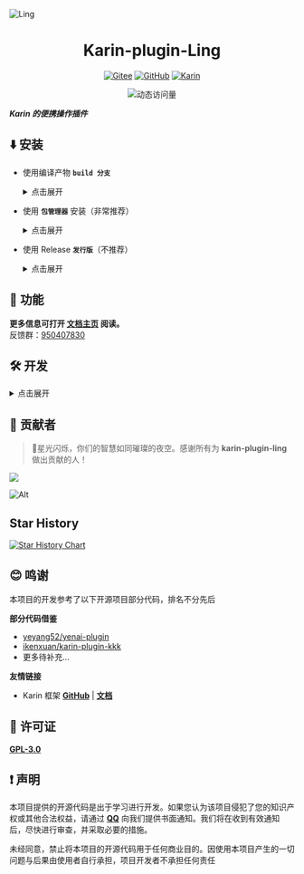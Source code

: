 ![Ling](https://socialify.git.ci/yusheng929/karin-plugin-ling/image?font=Inter&forks=1&issues=1&language=1&name=1&owner=1&pattern=Plus&pulls=1&stargazers=1&theme=Auto)

<div align="center">

# Karin-plugin-Ling

[![Gitee](https://img.shields.io/badge/Gitee-铃插件-black?style=flat-square&logo=gitee)](https://gitee.com/yusheng929/karin-plugin-ling) [![GitHub](https://img.shields.io/badge/GitHub-铃插件-black?style=flat-square&logo=github)](https://github.com/yusheng929/karin-plugin-ling) [![Karin](https://img.shields.io/badge/Karin-black?style=flat-square&logo=dependabot)](https://github.com/KarinJS/Karin)

![动态访问量](https://count.kjchmc.cn/get/@yusheng/karin-plugin-ling?theme=rule34)

</div>

**_Karin 的便携操作插件_**

## ⬇️ 安装

* 使用编译产物 **`build 分支`**
   <details>
   <summary>点击展开</summary>

   1. 克隆源码
   ```sh
   git clone --depth=1 -b build https://github.com/yusheng929/karin-plugin-ling.git ./plugins/karin-plugin-ling/
   ```
   <details>
   <summary>如果你的 git 无法访问至 Github...点击打开查看解决方法</summary>

   > ```sh
   > git clone --depth=1 -b build https://gitee.com/yusheng929/karin-plugin-ling.git ./plugins/karin-plugin-ling/
   > ```

   </details>
   <br>

   2. 安装依赖
   安装依赖，在 **Karin 根目录** 下运行
   ```sh
   pnpm install --filter=karin-plugin-ling
   ```

   </details>

* 使用 **`包管理器`** 安装（非常推荐）
   <details>
   <summary>点击展开</summary>

   在 **Karin 根目录** 下运行
   ```sh
   pnpm add karin-plugin-ling@latest -w
   ```
   </details>

* 使用 Release **`发行版`**（不推荐）
    <details>
    <summary>点击展开</summary>

    <p style="color: red; font-weight: 700;">不推荐该方式，后续只能重复下载 Release 包进行更新，且无法通过 Git 或 包管理器 进行更新</p>
    
    1. 打开 Release 页面: https://github.com/yusheng929/karin-plugin-ling/releases
    2. 找到最新的版本，下载名为 `build.zip` 的压缩包
    3. 在 `plugins/` 目录下解压该压缩包，选择替换所有文件。

    * 完成后相关源码应在 `Karin根目录/plugins/karin-plugin-ling/` 内<br><br>

    解压完成后在插件目录下运行
    ```sh
    pnpm install   
    ```

    或者在 **Karin 根目录** 下运行
    ```sh
    pnpm install --filter=karin-plugin-ling
    ```

    </details>


## 📖 功能

**更多信息可打开 [文档主页](https://yusheng929.github.io/karin-plugin-ling/) 阅读。**<br>
反馈群：[950407830](https://qm.qq.com/q/9THnE5GwU0)

## 🛠️ 开发

<details>
<summary>点击展开</summary>

1. [fork](https://github.com/yusheng929/karin-plugin-ling/fork) 本项目到自己的仓库
2. 克隆到本地
```sh
git clone https://github.com/你的GitHub用户名/karin-plugin-ling.git
```
3. 进入项目目录
```sh
cd karin-plugin-ling/
```
4. 初始化开发环境
```sh
pnpm run init
```
5. 安装依赖
```sh
pnpm install
```
6. 启动开发环境 
```sh
pnpm dev
```
</details>

## 🌟 贡献者

> 🌟星光闪烁，你们的智慧如同璀璨的夜空。感谢所有为 **karin-plugin-ling** 做出贡献的人！

<a href="https://github.com/yusheng929/karin-plugin-ling/graphs/contributors">
  <img src="https://contrib.rocks/image?repo=yusheng929/karin-plugin-ling" />
</a>

![Alt](https://repobeats.axiom.co/api/embed/76efd64f02ce043df06e2cd21913a0981b87f069.svg "Repobeats analytics image")

## Star History

<a href="https://star-history.com/#yusheng929/karin-plugin-ling&Date">
 <picture>
   <source media="(prefers-color-scheme: dark)" srcset="https://api.star-history.com/svg?repos=yusheng929/karin-plugin-ling&type=Date&theme=dark" />
   <source media="(prefers-color-scheme: light)" srcset="https://api.star-history.com/svg?repos=yusheng929/karin-plugin-ling&type=Date" />
   <img alt="Star History Chart" src="https://api.star-history.com/svg?repos=yusheng929/karin-plugin-ling&type=Date" />
 </picture>
</a>

## 😊 鸣谢

本项目的开发参考了以下开源项目部分代码，排名不分先后

**部分代码借鉴**

- [yeyang52/yenai-plugin](https://github.com/yeyang52/yenai-plugin)
- [ikenxuan/karin-plugin-kkk](https://github.com/ikenxuan/karin-plugin-kkk)
- 更多待补充...

**友情链接**
- Karin 框架 [**GitHub**](https://github.com/Karinjs/Karin) | [**文档**](https://karin.fun)

## 🧷 许可证
[**GPL-3.0**](./LICENSE)

## ❗ 声明

本项目提供的开源代码是出于学习进行开发。如果您认为该项目侵犯了您的知识产权或其他合法权益，请通过 **[<i class="fa-brands fa-qq fa-flip"></i> QQ](https://qm.qq.com/q/Y6DoRfJbmo)** 向我们提供书面通知。我们将在收到有效通知后，尽快进行审查，并采取必要的措施。

未经同意，禁止将本项目的开源代码用于任何商业目的。因使用本项目产生的一切问题与后果由使用者自行承担，项目开发者不承担任何责任